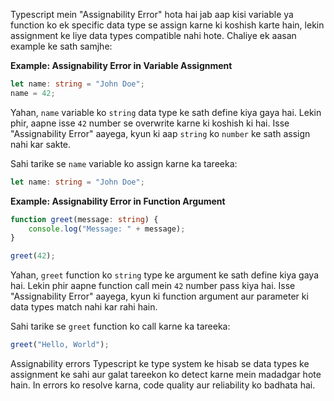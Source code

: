 Typescript mein "Assignability Error" hota hai jab aap kisi variable ya function ko ek specific data type se assign karne ki koshish karte hain, lekin assignment ke liye data types compatible nahi hote. Chaliye ek aasan example ke sath samjhe:

**Example: Assignability Error in Variable Assignment**
```typescript
let name: string = "John Doe";
name = 42;
```

Yahan, `name` variable ko `string` data type ke sath define kiya gaya hai. Lekin phir, aapne isse `42` number se overwrite karne ki koshish ki hai. Isse "Assignability Error" aayega, kyun ki aap `string` ko `number` ke sath assign nahi kar sakte.

Sahi tarike se `name` variable ko assign karne ka tareeka:
```typescript
let name: string = "John Doe";
```

**Example: Assignability Error in Function Argument**
```typescript
function greet(message: string) {
    console.log("Message: " + message);
}

greet(42);
```

Yahan, `greet` function ko `string` type ke argument ke sath define kiya gaya hai. Lekin phir aapne function call mein `42` number pass kiya hai. Isse "Assignability Error" aayega, kyun ki function argument aur parameter ki data types match nahi kar rahi hain.

Sahi tarike se `greet` function ko call karne ka tareeka:
```typescript
greet("Hello, World");
```

Assignability errors Typescript ke type system ke hisab se data types ke assignment ke sahi aur galat tareekon ko detect karne mein madadgar hote hain. In errors ko resolve karna, code quality aur reliability ko badhata hai.